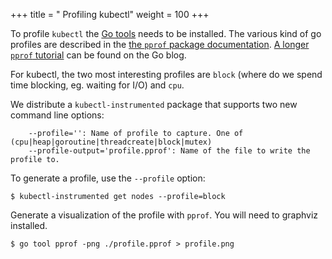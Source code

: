 +++
title = " Profiling kubectl"
weight = 100
+++

To profile `kubectl` the [Go tools](https://golang.org/doc/install) needs to be installed. The various kind of go profiles are described in the [the `pprof` package documentation](https://golang.org/pkg/runtime/pprof/#Profile). [A longer `pprof` tutorial](https://blog.golang.org/profiling-go-programs) can be found on the Go blog.

For kubectl, the two most interesting profiles are `block` (where do we spend time blocking, eg. waiting for I/O) and `cpu`.

We distribute a `kubectl-instrumented` package that supports two new command line options:

```
    --profile='': Name of profile to capture. One of (cpu|heap|goroutine|threadcreate|block|mutex)
    --profile-output='profile.pprof': Name of the file to write the profile to.
```

To generate a profile, use the `--profile` option:

```
$ kubectl-instrumented get nodes --profile=block
```

Generate a visualization of the profile with `pprof`. You will need to graphviz installed.

```
$ go tool pprof -png ./profile.pprof > profile.png
```
